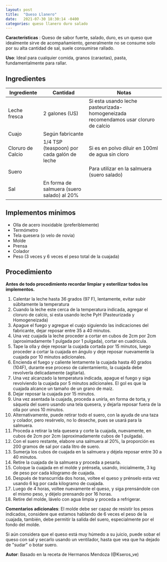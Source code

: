 ```yaml
---
layout: post
title:  "Queso Llanero"
date:   2021-07-30 18:30:14 -0400
categories: queso llanero duro salado
---
```

**Características** : Queso de sabor fuerte, salado, duro, es un queso que idealmente sirve de acompañamiento, generalmente no se consume solo por su alta cantidad de sal, suele consumirse rallado.

**Uso**: Ideal para cualquier comida, granos (caraotas), pasta, fundamentalmente para rallar.

## Ingredientes

Ingrediente | Cantidad | Notas
------------| ---------| -----
Leche fresca | 2 galones (US) | Si esta usando leche pasteurizada-homogeneizada recomendamos usar cloruro de calcio
Cuajo | Según fabricante |
Cloruro de Calcio | 1/4 TSP (teaspoon) por cada galón de leche | Si es en polvo diluir en 100ml de agua sin cloro
Suero | | Para utilizar en la salmuera (suero salado) 
Sal | En forma de salmuera (suero salado) al 20% | 

## Implementos mínimos

- Olla de acero inoxidable (preferiblemente)
- Termómetro
- Tela quesera (o velo de novia)
- Molde
- Prensa
- Colador
- Peso (3 veces y 6 veces el peso total de la cuajada)

## Procedimiento

**Antes de todo procedimiento recordar limpiar y esterilizar todos los implementos.**

1. Calentar la leche hasta 36 grados (97 F), lentamente, evitar subir súbitamente la temperatura
2. Cuando la leche este cerca de la temperatura indicada, agregar el cloruro de calcio, si esta usando leche PyH  (Pasteurizada y Homogeneizada)
3. Apague el fuego y agregue el cuajo siguiendo las indicaciones del fabricante, dejar reposar entre 35 a 40 minutos.
4. Una vez cuajada la leche proceder a cortar en cubos de 2cm por 2cm (aproximadamente 1 pulgada por 1 pulgada), cortar en cuadricula.
5. Tape la olla y deje reposar la cuajada cortada por 15 minutos, luego proceder a cortar la cuajada en ángulo y deje reposar nuevamente la cuajada por 10 minutos adicionales.
6. Encienda el fuego y caliente lentamente la cuajada hasta 40 grados (104F), durante ese proceso de calentamiento, la cuajada debe revolverla delicadamente (agitarla).
7. Una vez alcanzado la temperatura indicada, apague el fuego y siga revolviendo la cuajada por 5 minutos adicionales. El gol es que la cuajada alcance un tamaño de un grano de maíz.
8. Dejar reposar la cuajada por 15 minutos.
9. Una vez asentada la cuajada, proceda a unirla, en forma de torta, y sáquela del suero usando una tela quesera, y dejarla reposar fuera de la olla por unos 10 minutos.
10. Alternativamente, puede retirar todo el suero, con la ayuda de una taza y colador, pero resérvelo, no lo deseche, pues se usará para la salmuera.
11. Proceda a retirar la tela quesera y corte la cuajada, nuevamente, en cubos de 2cm por 2cm (aproximadamente cubos de 1 pulgada).
12. Con el suero restante, elabore una salmuera al 20%, la proporción es 200 gramos de sal por cada litro de suero.
13. Sumerja los cubos de cuajada en la salmuera y déjela reposar entre 30 a 40 minutos.
14. Retire la cuajada de la salmuera y proceda a pesarla.
15. Coloque la cuajada en el molde y prénsela, usando, inicialmente, 3 kg de peso por cada kilogramo de cuajada.
16. Después de transcurrida dos horas, voltee el queso y prénselo esta vez usando 6 kg por cada kilogramo de cuajada.
17. Luego de 4 horas, voltee nuevamente el queso, y siga prensándole con el mismo peso, y déjelo prensando por 16 horas.
18. Retire del molde, lávelo con agua limpia y proceda a refrigerar.

**Comentarios adicionales**: El molde debe ser capaz de resistir los pesos indicados, considere que estamos hablando de 6 veces el peso de la cuajada, también, debe permitir la salida del suero, especialmente por el fondo del molde.

Si aún considera que el queso está muy húmedo a su juicio, puede sobar el queso con sal y secarlo usando un ventilador, hasta que vea que ha dejado de "sudar" o botar suero.

**Autor**: Basado en la receta de Hermanos Mendoza (@Kseros_ve)